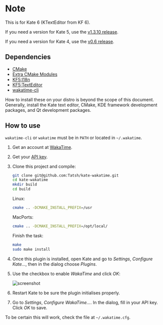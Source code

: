 # Note

This is for Kate 6 (KTextEditor from KF 6).

If you need a version for Kate 5, use the [v1.3.10 release](https://github.com/Tatsh/kate-wakatime/releases).

If you need a version for Kate 4, use the [v0.6 release](https://github.com/Tatsh/kate-wakatime/releases).

## Dependencies

- [CMake](https://cmake.org/)
- [Extra CMake Modules](https://invent.kde.org/frameworks/extra-cmake-modules)
- [KF5:I18n](https://develop.kde.org/products/frameworks/)
- [KF5:TextEditor](https://develop.kde.org/products/frameworks/)
- [wakatime-cli](https://github.com/wakatime/wakatime-cli)

How to install these on your distro is beyond the scope of this document. Generally, install the
Kate text editor, CMake, KDE framework development packages, and Qt development packages.

## How to use

`wakatime-cli` or `wakatime` must be in `PATH` or located in `~/.wakatime`.

1. Get an account at [WakaTime](https://wakatime.com).
2. Get your [API key](https://wakatime.com/settings).
3. Clone this project and compile:

   ```bash
   git clone git@github.com:Tatsh/kate-wakatime.git
   cd kate-wakatime
   mkdir build
   cd build
   ```

   Linux:

   ```bash
   cmake .. -DCMAKE_INSTALL_PREFIX=/usr
   ```

   MacPorts:

   ```bash
   cmake .. -DCMAKE_INSTALL_PREFIX=/opt/local/
   ```

   Finish the task:

   ```bash
   make
   sudo make install
   ```

4. Once this plugin is installed, open Kate and go to _Settings_, _Configure Kate..._, then in the dialog choose _Plugins_.
5. Use the checkbox to enable _WakaTime_ and click _OK_:

   ![screenshot](https://user-images.githubusercontent.com/724848/53671349-f6a91280-3c4b-11e9-88b9-01f2cdc3cf67.png)

6. Restart Kate to be sure the plugin initialises properly.
7. Go to _Settings_, _Configure WakaTime..._. In the dialog, fill in your API key. Click _OK_ to save.

To be certain this will work, check the file at `~/.wakatime.cfg`.
